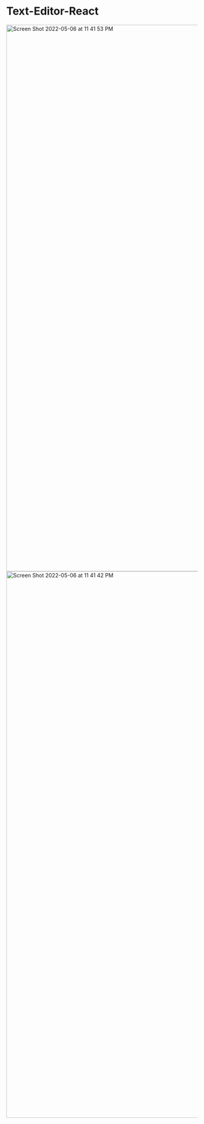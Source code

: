 # Text-Editor-React
<img width="1440" alt="Screen Shot 2022-05-06 at 11 41 53 PM" src="https://user-images.githubusercontent.com/95061565/167261167-4aecf936-62dc-4dfb-8558-bbe76049bd62.png">
<img width="1440" alt="Screen Shot 2022-05-06 at 11 41 42 PM" src="https://user-images.githubusercontent.com/95061565/167261175-e9ad3c24-35b7-4984-a35e-0c81bd8b547d.png">
